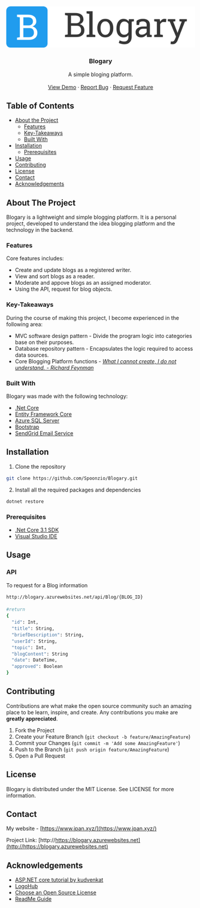 <!-- PROJECT LOGO -->
<br />
<p align="center">
  <a href="https://github.com/Spoonzio/Blogary">
    <img src="wwwroot/image/logo.png" alt="Logo">
  </a>

  <h3 align="center">Blogary</h3>

  <p align="center">
    A simple bloging platform.
    <br />
    <br />
    <a href="https://blogary.azurewebsites.net/">View Demo</a>
    ·
    <a href="https://github.com/Spoonzio/Blogary/issues">Report Bug</a>
    ·
    <a href="https://github.com/Spoonzio/Blogary/issues">Request Feature</a>
  </p>
</p>

<!-- TABLE OF CONTENTS -->
## Table of Contents

* [About the Project](#about-the-project)
  * [Features](#Features)
  * [Key-Takeaways](#Key-Takeaways)   
  * [Built With](#built-with)
* [Installation](#Installation)
  * [Prerequisites](#prerequisites)
* [Usage](#usage)
* [Contributing](#contributing)
* [License](#license)
* [Contact](#contact)
* [Acknowledgements](#acknowledgements)

<!-- ABOUT THE PROJECT -->
## About The Project

Blogary is a lightweight and simple blogging platform. It is a personal project, developed to understand the idea blogging platform and the technology in the backend.

### Features
Core features includes:
* Create and update blogs as a registered writer.
* View and sort blogs as a reader.
* Moderate and appove blogs as an assigned moderator.
* Using the API, request for blog objects.

### Key-Takeaways
During the course of making this project, I become experienced in the following area:
* MVC software design pattern - Divide the program logic into categories base on their purposes. 
* Database repository pattern - Encapsulates the logic required to access data sources.
* Core Blogging Platform functions - _[What I cannot create, I do not understand. - Richard Feynman](https://en.wikipedia.org/wiki/Richard_Feynman)_ 

### Built With
Blogary was made with the following technology:
* [.Net Core](https://docs.microsoft.com/en-us/dotnet/core/)
* [Entity Framework Core](https://docs.microsoft.com/en-us/ef/core/)
* [Azure SQL Server](https://azure.microsoft.com/en-us/services/sql-database/)
* [Bootstrap](https://getbootstrap.com/)
* [SendGrid Email Service](https://sendgrid.com/docs/)


<!-- Installation -->
## Installation

1. Clone the repository
```sh
git clone https://github.com/Spoonzio/Blogary.git
```

2. Install all the required packages and dependencies 
```sh
dotnet restore 
```

### Prerequisites
* [.Net Core 3.1 SDK](https://dotnet.microsoft.com/download)
* [Visual Studio IDE](https://visualstudio.microsoft.com/vs/)



<!-- USAGE EXAMPLES -->
## Usage

### API
To request for a Blog information
```sh
http://blogary.azurewebsites.net/api/Blog/{BLOG_ID}

#return
{
  "id": Int,
  "title": String,
  "briefDescription": String,
  "userId": String,
  "topic": Int,
  "blogContent": String
  "date": DateTime,
  "approved": Boolean
}
```

<!-- CONTRIBUTING -->
## Contributing
Contributions are what make the open source community such an amazing place to be learn, inspire, and create. Any contributions you make are **greatly appreciated**.

1. Fork the Project
2. Create your Feature Branch (`git checkout -b feature/AmazingFeature`)
3. Commit your Changes (`git commit -m 'Add some AmazingFeature'`)
4. Push to the Branch (`git push origin feature/AmazingFeature`)
5. Open a Pull Request


<!-- License -->
## License
Blogary is distributed under the MIT License. See LICENSE for more information.


<!-- CONTACT -->
## Contact
My website - [https://www.jpan.xyz/](https://www.jpan.xyz/)

Project Link: [http://https://blogary.azurewebsites.net](http://https://blogary.azurewebsites.net)

<!-- ACKNOWLEDGEMENTS -->
## Acknowledgements
* [ASP.NET core tutorial by kudvenkat](https://www.youtube.com/playlist?list=PL6n9fhu94yhVkdrusLaQsfERmL_Jh4XmU)
* [LogoHub](https://logohub.io/)
* [Choose an Open Source License](https://choosealicense.com)
* [ReadMe Guide](https://github.com/othneildrew/Best-README-Template)
